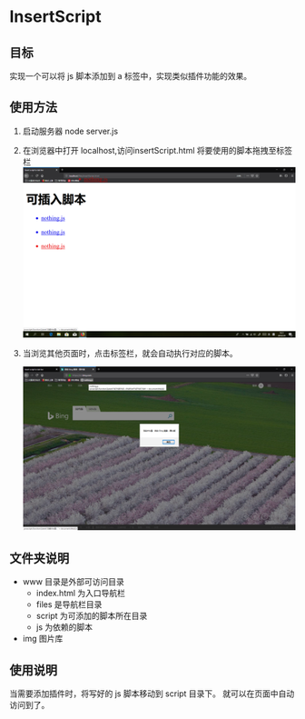 # InsertScript

## 目标
实现一个可以将 js 脚本添加到 a 标签中，实现类似插件功能的效果。

## 使用方法
1. 启动服务器
    node server.js

2. 在浏览器中打开 localhost,访问insertScript.html
    将要使用的脚本拖拽至标签栏
    ![添加脚本](./img/addToTabBar.png)

3. 当浏览其他页面时，点击标签栏，就会自动执行对应的脚本。

    ![运行脚本](./img/runScript.png)

## 文件夹说明
- www 目录是外部可访问目录
    - index.html 为入口导航栏
    - files 是导航栏目录
    - script 为可添加的脚本所在目录
    - js 为依赖的脚本
- img 图片库

## 使用说明
当需要添加插件时，将写好的 js 脚本移动到 script 目录下。
就可以在页面中自动访问到了。